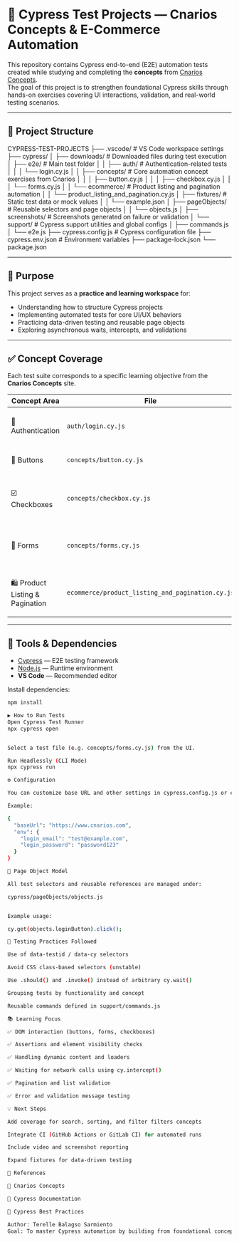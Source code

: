 # 🧪 Cypress Test Projects — Cnarios Concepts & E-Commerce Automation

This repository contains Cypress end-to-end (E2E) automation tests created while studying and completing the **concepts** from [Cnarios Concepts](https://www.cnarios.com/concepts).  
The goal of this project is to strengthen foundational Cypress skills through hands-on exercises covering UI interactions, validation, and real-world testing scenarios.

---

## 📁 Project Structure

CYPRESS-TEST-PROJECTS
├── .vscode/ # VS Code workspace settings
├── cypress/
│ ├── downloads/ # Downloaded files during test execution
│ ├── e2e/ # Main test folder
│ │ ├── auth/ # Authentication-related tests
│ │ │ └── login.cy.js
│ │ ├── concepts/ # Core automation concept exercises from Cnarios
│ │ │ ├── button.cy.js
│ │ │ ├── checkbox.cy.js
│ │ │ └── forms.cy.js
│ │ └── ecommerce/ # Product listing and pagination automation
│ │ └── product_listing_and_pagination.cy.js
│ ├── fixtures/ # Static test data or mock values
│ │ └── example.json
│ ├── pageObjects/ # Reusable selectors and page objects
│ │ └── objects.js
│ ├── screenshots/ # Screenshots generated on failure or validation
│ └── support/ # Cypress support utilities and global configs
│ ├── commands.js
│ └── e2e.js
├── cypress.config.js # Cypress configuration file
├── cypress.env.json # Environment variables
├── package-lock.json
└── package.json


---

## 🧠 Purpose

This project serves as a **practice and learning workspace** for:
- Understanding how to structure Cypress projects  
- Implementing automated tests for core UI/UX behaviors  
- Practicing data-driven testing and reusable page objects  
- Exploring asynchronous waits, intercepts, and validations  

---

## ✅ Concept Coverage

Each test suite corresponds to a specific learning objective from the **Cnarios Concepts** site.

| Concept Area | File | Description |
|---------------|------|--------------|
| 🔐 Authentication | `auth/login.cy.js` | Validate login form, error states, and redirects |
| 🧩 Buttons | `concepts/button.cy.js` | Verify button clicks, states, and actions |
| ☑️ Checkboxes | `concepts/checkbox.cy.js` | Validate checkbox interactions, select/deselect logic |
| 📝 Forms | `concepts/forms.cy.js` | Validate field inputs, required rules, and error messages |
| 🛍️ Product Listing & Pagination | `ecommerce/product_listing_and_pagination.cy.js` | Test pagination navigation, category counts, and data accuracy |

---

## 🧰 Tools & Dependencies

- [Cypress](https://www.cypress.io/) — E2E testing framework  
- [Node.js](https://nodejs.org/) — Runtime environment  
- **VS Code** — Recommended editor  

Install dependencies:
```bash
npm install

▶️ How to Run Tests
Open Cypress Test Runner
npx cypress open


Select a test file (e.g. concepts/forms.cy.js) from the UI.

Run Headlessly (CLI Mode)
npx cypress run

⚙️ Configuration

You can customize base URL and other settings in cypress.config.js or cypress.env.json.

Example:

{
  "baseUrl": "https://www.cnarios.com",
  "env": {
    "login_email": "test@example.com",
    "login_password": "password123"
  }
}

🧩 Page Object Model

All test selectors and reusable references are managed under:

cypress/pageObjects/objects.js


Example usage:

cy.get(objects.loginButton).click();

🧪 Testing Practices Followed

Use of data-testid / data-cy selectors

Avoid CSS class-based selectors (unstable)

Use .should() and .invoke() instead of arbitrary cy.wait()

Grouping tests by functionality and concept

Reusable commands defined in support/commands.js

📚 Learning Focus

✅ DOM interaction (buttons, forms, checkboxes)

✅ Assertions and element visibility checks

✅ Handling dynamic content and loaders

✅ Waiting for network calls using cy.intercept()

✅ Pagination and list validation

✅ Error and validation message testing

💡 Next Steps

Add coverage for search, sorting, and filter filters concepts

Integrate CI (GitHub Actions or GitLab CI) for automated runs

Include video and screenshot reporting

Expand fixtures for data-driven testing

📖 References

🔗 Cnarios Concepts

📘 Cypress Documentation

🧠 Cypress Best Practices

Author: Terelle Balagso Sarmiento
Goal: To master Cypress automation by building from foundational concepts to advanced testing strategies.
